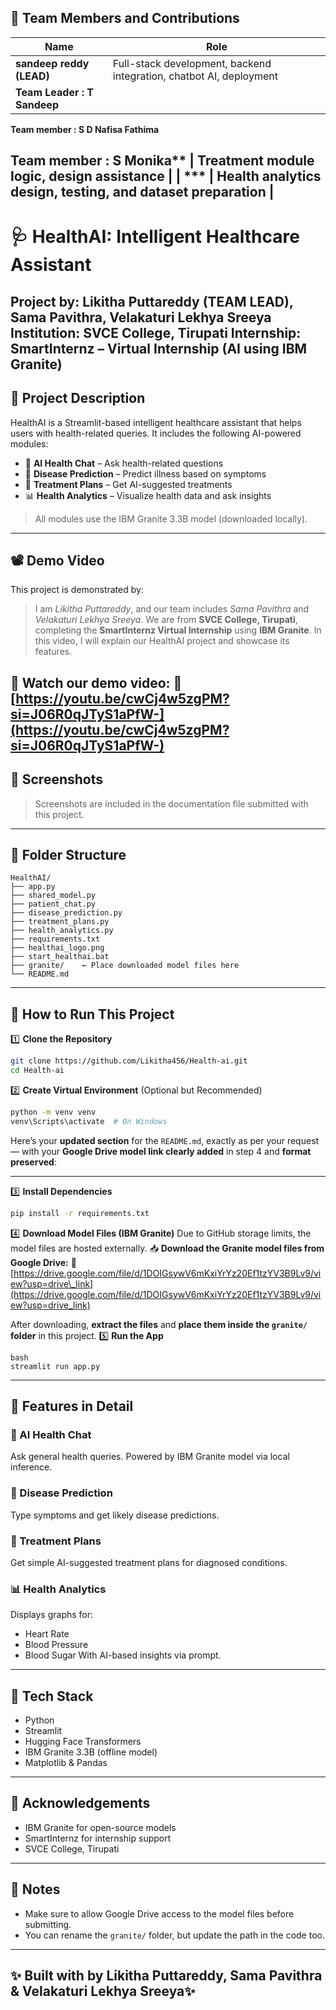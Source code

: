 ## 👥 Team Members and Contributions
| Name                          | Role                                                                |
| ----------------------------- | ------------------------------------------------------------------- |
| **sandeep reddy (LEAD)** | Full-stack development, backend integration, chatbot AI, deployment |
| **Team Leader : T Sandeep**

**Team member : S D Nafisa Fathima**

Team member : S Monika**             | Treatment module logic, design assistance                           |
| ***  | Health analytics design, testing, and dataset preparation           |
---
# 🩺 HealthAI: Intelligent Healthcare Assistant
**Project by:** Likitha Puttareddy (TEAM LEAD), Sama Pavithra, Velakaturi Lekhya Sreeya
**Institution:** SVCE College, Tirupati
**Internship:** SmartInternz – Virtual Internship (AI using IBM Granite)
---
## 📌 Project Description
HealthAI is a Streamlit-based intelligent healthcare assistant that helps users with health-related queries. It includes the following AI-powered modules:
* 💬 **AI Health Chat** – Ask health-related questions
* 🦠 **Disease Prediction** – Predict illness based on symptoms
* 💊 **Treatment Plans** – Get AI-suggested treatments
* 📊 **Health Analytics** – Visualize health data and ask insights
> All modules use the IBM Granite 3.3B model (downloaded locally).
---
## 📽️ Demo Video
This project is demonstrated by:
> I am *Likitha Puttareddy*, and our team includes *Sama Pavithra* and *Velakaturi Lekhya Sreeya*.
> We are from **SVCE College, Tirupati**, completing the **SmartInternz Virtual Internship** using **IBM Granite**.
> In this video, I will explain our HealthAI project and showcase its features.

🎥 **Watch our demo video:**
🔗 [https://youtu.be/cwCj4w5zgPM?si=J06R0qJTyS1aPfW-](https://youtu.be/cwCj4w5zgPM?si=J06R0qJTyS1aPfW-)
---
## 📸 Screenshots
> Screenshots are included in the documentation file submitted with this project.
---
## 📁 Folder Structure
```
HealthAI/
├── app.py
├── shared_model.py
├── patient_chat.py
├── disease_prediction.py
├── treatment_plans.py
├── health_analytics.py
├── requirements.txt
├── healthai_logo.png
├── start_healthai.bat
├── granite/    ← Place downloaded model files here
└── README.md
```
---
## 🚀 How to Run This Project
1️⃣ **Clone the Repository**
```bash
git clone https://github.com/Likitha456/Health-ai.git
cd Health-ai
```
2️⃣ **Create Virtual Environment** (Optional but Recommended)
```bash
python -m venv venv
venv\Scripts\activate  # On Windows
```
Here’s your **updated section** for the `README.md`, exactly as per your request — with your **Google Drive model link clearly added** in step 4 and **format preserved**:

---

3️⃣ **Install Dependencies**

```bash
pip install -r requirements.txt
```
4️⃣ **Download Model Files (IBM Granite)**
Due to GitHub storage limits, the model files are hosted externally.
📥 **Download the Granite model files from Google Drive:**
🔗 [https://drive.google.com/file/d/1DOIGsywV6mKxiYrYz20Ef1tzYV3B9Lv9/view?usp=drive\_link](https://drive.google.com/file/d/1DOIGsywV6mKxiYrYz20Ef1tzYV3B9Lv9/view?usp=drive_link)

After downloading, **extract the files** and **place them inside the `granite/` folder** in this project.
5️⃣ **Run the App**
```
bash
streamlit run app.py
```
---
## 🧪 Features in Detail
### 💬 AI Health Chat
Ask general health queries. Powered by IBM Granite model via local inference.
### 🦠 Disease Prediction
Type symptoms and get likely disease predictions.
### 💊 Treatment Plans
Get simple AI-suggested treatment plans for diagnosed conditions.
### 📊 Health Analytics
Displays graphs for:
* Heart Rate
* Blood Pressure
* Blood Sugar
With AI-based insights via prompt.
---
## 🧠 Tech Stack
* Python
* Streamlit
* Hugging Face Transformers
* IBM Granite 3.3B (offline model)
* Matplotlib & Pandas
---
## 🙏 Acknowledgements
* IBM Granite for open-source models
* SmartInternz for internship support
* SVCE College, Tirupati
---
## 🔐 Notes
* Make sure to allow Google Drive access to the model files before submitting.
* You can rename the `granite/` folder, but update the path in the code too.
---
✨ Built with  by **Likitha Puttareddy**, **Sama Pavithra** & **Velakaturi Lekhya Sreeya**✨
---


